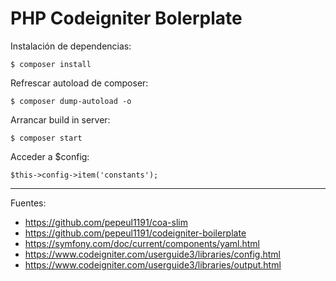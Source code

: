 # PHP Codeigniter Bolerplate

Instalación de dependencias:

    $ composer install

Refrescar autoload de composer:

    $ composer dump-autoload -o

Arrancar build in server:

    $ composer start

Acceder a $config:

    $this->config->item('constants');

---

Fuentes:

+ https://github.com/pepeul1191/coa-slim
+ https://github.com/pepeul1191/codeigniter-boilerplate
+ https://symfony.com/doc/current/components/yaml.html
+ https://www.codeigniter.com/userguide3/libraries/config.html
+ https://www.codeigniter.com/userguide3/libraries/output.html
